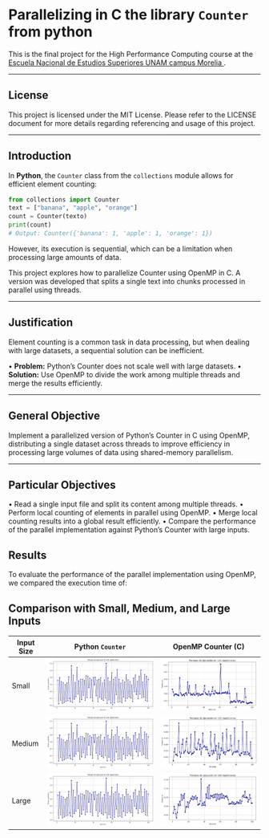 # **Parallelizing in C the library `Counter` from python**

This is the final project for the High Performance Computing course at the [<ins>Escuela Nacional de Estudios Superiores UNAM campus Morelia </ins>](https://www.enesmorelia.unam.mx).

---

## License
This project is licensed under the MIT License. Please refer to the LICENSE document for more details regarding referencing and usage of this project.

---

## **Introduction**  
In **Python**, the `Counter` class from the `collections` module allows for efficient element counting:
```python
from collections import Counter  
text = ["banana", "apple", "orange"] 
count = Counter(texto)  
print(count)  
# Output: Counter({'banana': 1, 'apple': 1, 'orange': 1})
```   
However, its execution is sequential, which can be a limitation when processing large amounts of data.

This project explores how to parallelize Counter using OpenMP in C. A version was developed that splits a single text into chunks processed in parallel using threads.

---

## **Justification**  
Element counting is a common task in data processing, but when dealing with large datasets, a sequential solution can be inefficient.

• **Problem:** Python’s Counter does not scale well with large datasets.
• **Solution:** Use OpenMP to divide the work among multiple threads and merge the results efficiently.

---

## **General Objective**  
Implement a parallelized version of Python’s Counter in C using OpenMP, distributing a single dataset across threads to improve efficiency in processing large volumes of data using shared-memory parallelism.

---

## **Particular Objectives**  
• Read a single input file and split its content among multiple threads.
• Perform local counting of elements in parallel using OpenMP.
• Merge local counting results into a global result efficiently.
• Compare the performance of the parallel implementation against Python’s Counter with large inputs.

## **Results**
To evaluate the performance of the parallel implementation using OpenMP, we compared the execution time of:

##  Comparison with Small, Medium, and Large Inputs

| Input Size | Python `Counter` | OpenMP Counter (C) |
|------------|------------------|--------------------|
| Small      | ![Python Small](results/python.png) | ![OpenMP Small](results/c_small.png) |
| Medium     | ![Python Medium](results/python.png) | ![OpenMP Medium](results/c_medium.png) |
| Large      | ![Python Large](results/python.png) | ![OpenMP Large](results/c_large.png) |

